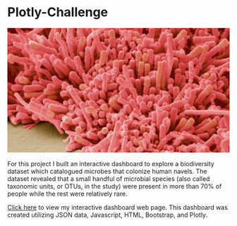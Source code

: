 # Plotly-Challenge

![Header Image](Images/bacteria_image.jpg)

For this project I built an interactive dashboard to explore a biodiversity dataset which catalogued microbes that colonize human navels. The dataset revealed that a small handful of microbial species (also called taxonomic units, or OTUs, in the study) were present in more than 70% of people while the rest were relatively rare. 

[Click here](https://tjjaramillo.github.io/Plotly-Challenge/) to view my interactive dashboard web page. This dashboard was created utilizing JSON data, Javascript, HTML, Bootstrap, and Plotly.
